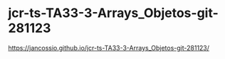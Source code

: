 # jcr-ts-TA33-3-Arrays_Objetos-git-281123

https://jancossio.github.io/jcr-ts-TA33-3-Arrays_Objetos-git-281123/

